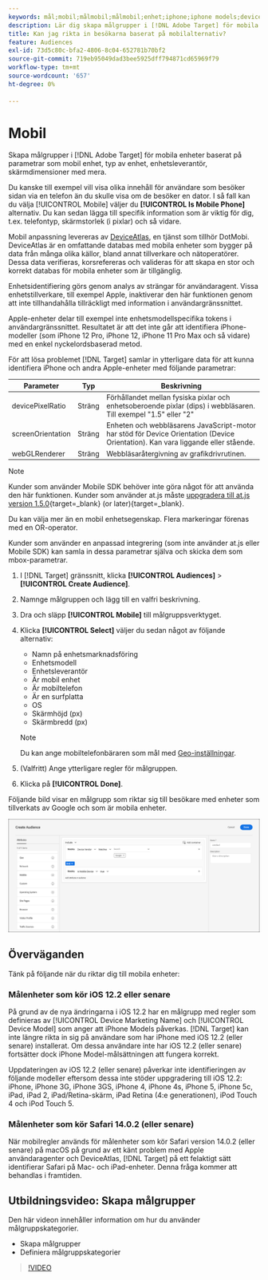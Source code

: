 ```yaml
---
keywords: mål;mobil;målmobil;målmobil;enhet;iphone;iphone models;device atlas;displaywidth;display width;display height;device;displayheight;phone;tablet;device model
description: Lär dig skapa målgrupper i [!DNL Adobe Target] för mobila enheter.
title: Kan jag rikta in besökarna baserat på mobilalternativ?
feature: Audiences
exl-id: 73d5c80c-bfa2-4806-8c04-652781b70bf2
source-git-commit: 719eb95049dad3bee5925dff794871cd65969f79
workflow-type: tm+mt
source-wordcount: '657'
ht-degree: 0%

---
```


# Mobil

Skapa målgrupper i [!DNL Adobe Target] för mobila enheter baserat på parametrar som mobil enhet, typ av enhet, enhetsleverantör, skärmdimensioner med mera.

Du kanske till exempel vill visa olika innehåll för användare som besöker sidan via en telefon än du skulle visa om de besöker en dator. I så fall kan du välja [!UICONTROL Mobile] väljer du **[!UICONTROL Is Mobile Phone]** alternativ. Du kan sedan lägga till specifik information som är viktig för dig, t.ex. telefontyp, skärmstorlek (i pixlar) och så vidare.

Mobil anpassning levereras av [DeviceAtlas](https://deviceatlas.com/device-data/user-agent-tester), en tjänst som tillhör DotMobi. DeviceAtlas är en omfattande databas med mobila enheter som bygger på data från många olika källor, bland annat tillverkare och nätoperatörer. Dessa data verifieras, korsrefereras och valideras för att skapa en stor och korrekt databas för mobila enheter som är tillgänglig.

Enhetsidentifiering görs genom analys av strängar för användaragent. Vissa enhetstillverkare, till exempel Apple, inaktiverar den här funktionen genom att inte tillhandahålla tillräckligt med information i användargränssnittet.

Apple-enheter delar till exempel inte enhetsmodellspecifika tokens i användargränssnittet. Resultatet är att det inte går att identifiera iPhone-modeller (som iPhone 12 Pro, iPhone 12, iPhone 11 Pro Max och så vidare) med en enkel nyckelordsbaserad metod.

För att lösa problemet [!DNL Target] samlar in ytterligare data för att kunna identifiera iPhone och andra Apple-enheter med följande parametrar:

| Parameter | Typ | Beskrivning |
|--- |--- |--- |
| devicePixelRatio | Sträng | Förhållandet mellan fysiska pixlar och enhetsoberoende pixlar (dips) i webbläsaren. Till exempel &quot;1.5&quot; eller &quot;2&quot; |
| screenOrientation | Sträng | Enheten och webbläsarens JavaScript-motor har stöd för Device Orientation (Device Orientation). Kan vara liggande eller stående. |
| webGLRenderer | Sträng | Webbläsaråtergivning av grafikdrivrutinen. |

>[!NOTE]
>
>Kunder som använder Mobile SDK behöver inte göra något för att använda den här funktionen. Kunder som använder at.js måste [uppgradera till at.js version 1.5.0](https://developer.adobe.com/target/implement/client-side/atjs/target-atjs-versions/){target=_blank} (or later){target=_blank}.

Du kan välja mer än en mobil enhetsegenskap. Flera markeringar förenas med en OR-operator.

Kunder som använder en anpassad integrering (som inte använder at.js eller Mobile SDK) kan samla in dessa parametrar själva och skicka dem som mbox-parametrar.

1. I [!DNL Target] gränssnitt, klicka **[!UICONTROL Audiences]** > **[!UICONTROL Create Audience]**.
1. Namnge målgruppen och lägg till en valfri beskrivning.
1. Dra och släpp **[!UICONTROL Mobile]** till målgruppsverktyget.
1. Klicka **[!UICONTROL Select]** väljer du sedan något av följande alternativ:

   * Namn på enhetsmarknadsföring
   * Enhetsmodell
   * Enhetsleverantör
   * Är mobil enhet
   * Är mobiltelefon
   * Är en surfplatta
   * OS
   * Skärmhöjd (px)
   * Skärmbredd (px)

   >[!NOTE]
   >
   >Du kan ange mobiltelefonbäraren som mål med [Geo-inställningar](/help/main/c-target/c-audiences/c-target-rules/geo.md#concept_5B4D99DE685348FB877929EE0F942670).

1. (Valfritt) Ange ytterligare regler för målgruppen.
1. Klicka på **[!UICONTROL Done]**.

Följande bild visar en målgrupp som riktar sig till besökare med enheter som tillverkats av Google och som är mobila enheter.

![Målmobila enheter](assets/target_mobile.png)

## Överväganden

Tänk på följande när du riktar dig till mobila enheter:

### Målenheter som kör iOS 12.2 eller senare

På grund av de nya ändringarna i iOS 12.2 har en målgrupp med regler som definieras av [!UICONTROL Device Marketing Name] och [!UICONTROL Device Model] som anger att iPhone Models påverkas. [!DNL Target] kan inte längre rikta in sig på användare som har iPhone med iOS 12.2 (eller senare) installerat. Om dessa användare inte har iOS 12.2 (eller senare) fortsätter dock iPhone Model-målsättningen att fungera korrekt.

Uppdateringen av iOS 12.2 (eller senare) påverkar inte identifieringen av följande modeller eftersom dessa inte stöder uppgradering till iOS 12.2: iPhone, iPhone 3G, iPhone 3GS, iPhone 4, iPhone 4s, iPhone 5, iPhone 5c, iPad, iPad 2, iPad/Retina-skärm, iPad Retina (4:e generationen), iPod Touch 4 och iPod Touch 5.

### Målenheter som kör Safari 14.0.2 (eller senare)

När mobilregler används för målenheter som kör Safari version 14.0.2 (eller senare) på macOS på grund av ett känt problem med Apple användaragenter och DeviceAtlas, [!DNL Target] på ett felaktigt sätt identifierar Safari på Mac- och iPad-enheter. Denna fråga kommer att behandlas i framtiden.

## Utbildningsvideo: Skapa målgrupper

Den här videon innehåller information om hur du använder målgruppskategorier.

* Skapa målgrupper
* Definiera målgruppskategorier

>[!VIDEO](https://video.tv.adobe.com/v/17392)
